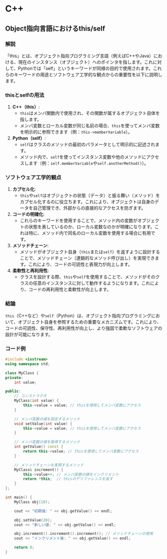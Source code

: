 # C++

## Object指向言語におけるthis/self

### 解説

「this」とは、オブジェクト指向プログラミング言語（例えばC++やJava）における、現在のインスタンス（オブジェクト）へのポインタを指します。これに対して、Pythonでは「self」というキーワードが同様の目的で使用されます。これらのキーワードの用途とソフトウェア工学的な観点からの重要性を以下に説明します。

### thisとselfの用法

1. **C++（this）**:
   - `this`はメンバ関数内で使用され、その関数が属するオブジェクト自体を指します。
   - メンバ変数とローカル変数が同じ名前の場合、`this`を使ってメンバ変数を明示的に参照できます（例：`this->memberVariable`）。
2. **Python（self）**:
   - `self`はクラスのメソッドの最初のパラメータとして明示的に記述されます。
   - メソッド内で、`self`を使ってインスタンス変数や他のメソッドにアクセスします（例：`self.memberVariable`や`self.anotherMethod()`）。

### ソフトウェア工学的観点

1. **カプセル化**:
   - `this`や`self`はオブジェクトの状態（データ）と振る舞い（メソッド）をカプセル化するのに役立ちます。これにより、オブジェクトは自身のデータを自己管理でき、外部からの直接的なアクセスを防ぎます。
2. **コードの明確化**:
   - これらのキーワードを使用することで、メソッド内の変数がオブジェクトの状態を表しているのか、ローカル変数なのかが明確になります。これは特に、メソッド内で同名のローカル変数を使用する場合に有用です。
3. **メソッドチェーン**:
   - メソッドがオブジェクト自身（`this`または`self`）を返すように設計することで、メソッドチェーン（連鎖的なメソッド呼び出し）を実現できます。これにより、コードの可読性と表現力が向上します。
4. **柔軟性と再利用性**:
   - クラスを設計する際、`this`や`self`を使用することで、メソッドがそのクラスの任意のインスタンスに対して動作するようになります。これにより、コードの再利用性と柔軟性が向上します。

### 結論

`this`（C++など）や`self`（Python）は、オブジェクト指向プログラミングにおいて、オブジェクト自身を参照するための重要なメカニズムです。これにより、コードの可読性、保守性、再利用性が向上し、より強固で柔軟なソフトウェアの設計が可能になります。

### コード例

```c++
#include <iostream>
using namespace std;

class MyClass {
private:
    int value;

public:
    // コンストラクタ
    MyClass(int value) {
        this->value = value; // thisを使用してメンバ変数にアクセス
    }

    // メンバ変数の値を設定するメソッド
    void setValue(int value) {
        this->value = value; // thisを使用してメンバ変数にアクセス
    }

    // メンバ変数の値を取得するメソッド
    int getValue() const {
        return this->value; // thisを使用してメンバ変数にアクセス
    }

    // メソッドチェーンを実現するメソッド
    MyClass& increment() {
        this->value++; // メンバ変数の値をインクリメント
        return *this;  // thisのデリファレンスを返す
    }
};

int main() {
    MyClass obj(10);

    cout << "初期値: " << obj.getValue() << endl;

    obj.setValue(20);
    cout << "新しい値: " << obj.getValue() << endl;

    obj.increment().increment().increment(); // メソッドチェーンの使用
    cout << "インクリメント後: " << obj.getValue() << endl;

    return 0;
}
```

